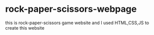 # rock-paper-scissors-webpage
this is rock-paper-scissors game website and I used HTML,CSS,JS to create this website
